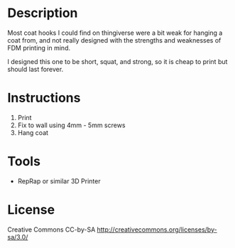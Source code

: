 Description
===========

Most coat hooks I could find on thingiverse were a bit weak for hanging a coat from, and not really designed with the strengths and weaknesses of FDM printing in mind.

I designed this one to be short, squat, and strong, so it is cheap to print but should last forever. 

Instructions
============

1. Print
2. Fix to wall using 4mm - 5mm screws
3. Hang coat 

Tools
=====
* RepRap or similar 3D Printer

License
=======
Creative Commons CC-by-SA http://creativecommons.org/licenses/by-sa/3.0/
